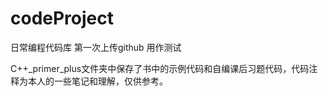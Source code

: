 # codeProject
日常编程代码库
第一次上传github 用作测试

C++_primer_plus文件夹中保存了书中的示例代码和自编课后习题代码，代码注释为本人的一些笔记和理解，仅供参考。